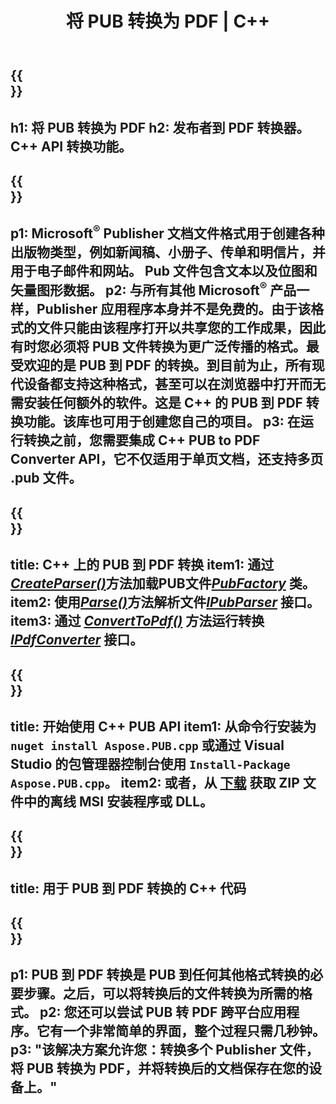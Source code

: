 ﻿---
translation: true
template: /_templates/conversion-child.md
title: 将 PUB 转换为 PDF | C++
description: 在 Windows、Linux 和 Mac OS X 上使用 C++ API 将 PUB 转换为 PDF。易于集成到您自己的解决方案中的发布者转换功能。
url: /cpp/conversion/pub-to-pdf/
metakeywords: pub to pdf c++, pub to pdf cpp, c++ pub to pdf, publisher to pdf c++
family: pub
platformtag: cpp
feature: conversion
---

{{<section banner>}}
---
h1: 将 PUB 转换为 PDF
h2: 发布者到 PDF 转换器。 С++ API 转换功能。
---

{{<section overview>}}
---
p1: Microsoft<sup>®</sup> Publisher 文档文件格式用于创建各种出版物类型，例如新闻稿、小册子、传单和明信片，并用于电子邮件和网站。 Pub 文件包含文本以及位图和矢量图形数据。
p2: 与所有其他 Microsoft<sup>®</sup> 产品一样，Publisher 应用程序本身并不是免费的。由于该格式的文件只能由该程序打开以共享您的工作成果，因此有时您必须将 PUB 文件转换为更广泛传播的格式。最受欢迎的是 PUB 到 PDF 的转换。到目前为止，所有现代设备都支持这种格式，甚至可以在浏览器中打开而无需安装任何额外的软件。这是 C++ 的 PUB 到 PDF 转换功能。该库也可用于创建您自己的项目。
p3: 在运行转换之前，您需要集成 C++ PUB to PDF Converter API，它不仅适用于单页文档，还支持多页 .pub 文件。
---

{{<section feature1>}}
---
title: C++ 上的 PUB 到 PDF 转换
item1: 通过[*CreateParser()*](https://reference.aspose.com/pub/cpp/class/aspose.pub.pub_factory#a88c04c4c35d45ee8febc7e1554d03c4b)方法加载PUB文件[*PubFactory*](https://reference.aspose.com/pub/cpp/class/aspose.pub.pub_factory) 类。
item2: 使用[*Parse()*](https://reference.aspose.com/pub/cpp/class/aspose.pub.i_pub_parser#ae9fc7043f382a5b4a7b694f0fe477915)方法解析文件[*IPubParser*](https://reference.aspose.com/pub/cpp/class/aspose.pub.i_pub_parser) 接口。
item3: 通过 [*ConvertToPdf()*](https://reference.aspose.com/pub/cpp/class/aspose.pub.i_pdf_converter#acdea381bc8f2a2799e73a039b09ecdb5) 方法运行转换 [*IPdfConverter*](https://reference.aspose.com/pub/cpp/class/aspose.pub.i_pdf_converter) 接口。
---

{{<section feature2>}}
---
title: 开始使用 C++ PUB API
item1: 从命令行安装为 ```nuget install Aspose.PUB.cpp``` 或通过 Visual Studio 的包管理器控制台使用 ``Install-Package Aspose.PUB.cpp``。
item2: 或者，从 [下载](https://releases.aspose.com/pub/cpp/) 获取 ZIP 文件中的离线 MSI 安装程序或 DLL。
---

{{<section codeexample>}}
---
title: 用于 PUB 到 PDF 转换的 C++ 代码
---

{{<section summary>}}
---
p1: PUB 到 PDF 转换是 PUB 到任何其他格式转换的必要步骤。之后，可以将转换后的文件转换为所需的格式。
p2: 您还可以尝试 PUB 转 PDF 跨平台应用程序。它有一个非常简单的界面，整个过程只需几秒钟。
p3: "该解决方案允许您：转换多个 Publisher 文件，将 PUB 转换为 PDF，并将转换后的文档保存在您的设备上。"
---